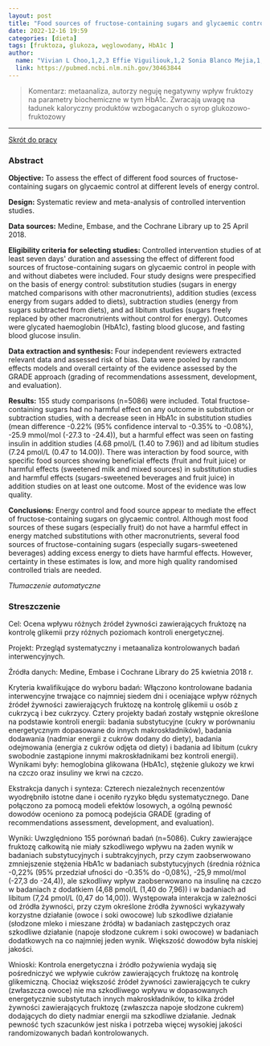```yaml
---
layout: post
title: "Food sources of fructose-containing sugars and glycaemic control: systematic review and meta-analysis of controlled intervention studies "
date: 2022-12-16 19:59
categories: [dieta]
tags: [fruktoza, glukoza, węglowodany, HbA1c ]
author:
  name: "Vivian L Choo,1,2,3 Effie Viguiliouk,1,2 Sonia Blanco Mejia,1,2 Adrian I Cozma,1,2,4 Tauseef A Khan,1,2 Vanessa Ha,1,5,6 Thomas M S Wolever,1,2,7,8 Lawrence A Leiter,1,2,7,8 Vladimir Vuksan,1,2,7,8 Cyril W C Kendall,1,2,9 Russell J de Souza,1,2,6 David J A Jenkins,1,2,7,8 John L Sievenpiper1,2,7,8 "
  link: https://pubmed.ncbi.nlm.nih.gov/30463844
---
```


> Komentarz:
> metaanaliza, autorzy neguję negatywny wpływ fruktozy na parametry biochemiczne w tym HbA1c. Zwracają uwagę na ładunek kaloryczny produktów wzbogacanych o syrop glukozowo-fruktozowy
> 
<hr>

[Skrót do pracy](https://pubmed.ncbi.nlm.nih.gov/30463844/) 

### Abstract
**Objective:** To assess the effect of different food sources of fructose-containing sugars on glycaemic control at different levels of energy control.

**Design:** Systematic review and meta-analysis of controlled intervention studies.

**Data sources:** Medine, Embase, and the Cochrane Library up to 25 April 2018.

**Eligibility criteria for selecting studies:** Controlled intervention studies of at least seven days' duration and assessing the effect of different food sources of fructose-containing sugars on glycaemic control in people with and without diabetes were included. Four study designs were prespecified on the basis of energy control: substitution studies (sugars in energy matched comparisons with other macronutrients), addition studies (excess energy from sugars added to diets), subtraction studies (energy from sugars subtracted from diets), and ad libitum studies (sugars freely replaced by other macronutrients without control for energy). Outcomes were glycated haemoglobin (HbA1c), fasting blood glucose, and fasting blood glucose insulin.

**Data extraction and synthesis:** Four independent reviewers extracted relevant data and assessed risk of bias. Data were pooled by random effects models and overall certainty of the evidence assessed by the GRADE approach (grading of recommendations assessment, development, and evaluation).

**Results:** 155 study comparisons (n=5086) were included. Total fructose-containing sugars had no harmful effect on any outcome in substitution or subtraction studies, with a decrease seen in HbA1c in substitution studies (mean difference -0.22% (95% confidence interval to -0.35% to -0.08%), -25.9 mmol/mol (-27.3 to -24.4)), but a harmful effect was seen on fasting insulin in addition studies (4.68 pmol/L (1.40 to 7.96)) and ad libitum studies (7.24 pmol/L (0.47 to 14.00)). There was interaction by food source, with specific food sources showing beneficial effects (fruit and fruit juice) or harmful effects (sweetened milk and mixed sources) in substitution studies and harmful effects (sugars-sweetened beverages and fruit juice) in addition studies on at least one outcome. Most of the evidence was low quality.

**Conclusions:** Energy control and food source appear to mediate the effect of fructose-containing sugars on glycaemic control. Although most food sources of these sugars (especially fruit) do not have a harmful effect in energy matched substitutions with other macronutrients, several food sources of fructose-containing sugars (especially sugars-sweetened beverages) adding excess energy to diets have harmful effects. However, certainty in these estimates is low, and more high quality randomised controlled trials are needed.

*Tłumaczenie automatyczne*

### Streszczenie
Cel: Ocena wpływu różnych źródeł żywności zawierających fruktozę na kontrolę glikemii przy różnych poziomach kontroli energetycznej.  
  
Projekt: Przegląd systematyczny i metaanaliza kontrolowanych badań interwencyjnych.  
  
Źródła danych: Medine, Embase i Cochrane Library do 25 kwietnia 2018 r.  
  
Kryteria kwalifikujące do wyboru badań: Włączono kontrolowane badania interwencyjne trwające co najmniej siedem dni i oceniające wpływ różnych źródeł żywności zawierających fruktozę na kontrolę glikemii u osób z cukrzycą i bez cukrzycy. Cztery projekty badań zostały wstępnie określone na podstawie kontroli energii: badania substytucyjne (cukry w porównaniu energetycznym dopasowane do innych makroskładników), badania dodawania (nadmiar energii z cukrów dodany do diety), badania odejmowania (energia z cukrów odjęta od diety) i badania ad libitum (cukry swobodnie zastąpione innymi makroskładnikami bez kontroli energii). Wynikami były: hemoglobina glikowana (HbA1c), stężenie glukozy we krwi na czczo oraz insuliny we krwi na czczo.  
  
Ekstrakcja danych i synteza: Czterech niezależnych recenzentów wyodrębniło istotne dane i oceniło ryzyko błędu systematycznego. Dane połączono za pomocą modeli efektów losowych, a ogólną pewność dowodów oceniono za pomocą podejścia GRADE (grading of recommendations assessment, development, and evaluation).  
  
Wyniki: Uwzględniono 155 porównań badań (n=5086). Cukry zawierające fruktozę całkowitą nie miały szkodliwego wpływu na żaden wynik w badaniach substytucyjnych i subtrakcyjnych, przy czym zaobserwowano zmniejszenie stężenia HbA1c w badaniach substytucyjnych (średnia różnica -0,22% (95% przedział ufności do -0.35% do -0,08%), -25,9 mmol/mol (-27,3 do -24,4)), ale szkodliwy wpływ zaobserwowano na insulinę na czczo w badaniach z dodatkiem (4,68 pmol/L (1,40 do 7,96)) i w badaniach ad libitum (7,24 pmol/L (0,47 do 14,00)). Występowała interakcja w zależności od źródła żywności, przy czym określone źródła żywności wykazywały korzystne działanie (owoce i soki owocowe) lub szkodliwe działanie (słodzone mleko i mieszane źródła) w badaniach zastępczych oraz szkodliwe działanie (napoje słodzone cukrem i soki owocowe) w badaniach dodatkowych na co najmniej jeden wynik. Większość dowodów była niskiej jakości.  
  
Wnioski: Kontrola energetyczna i źródło pożywienia wydają się pośredniczyć we wpływie cukrów zawierających fruktozę na kontrolę glikemiczną. Chociaż większość źródeł żywności zawierających te cukry (zwłaszcza owoce) nie ma szkodliwego wpływu w dopasowanych energetycznie substytutach innych makroskładników, to kilka źródeł żywności zawierających fruktozę (zwłaszcza napoje słodzone cukrem) dodających do diety nadmiar energii ma szkodliwe działanie. Jednak pewność tych szacunków jest niska i potrzeba więcej wysokiej jakości randomizowanych badań kontrolowanych.
